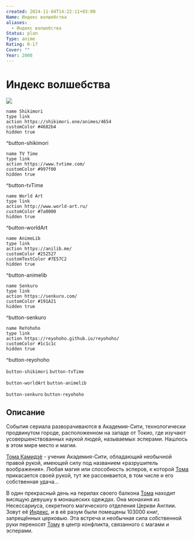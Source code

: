```yaml
---
created: 2024-11-04T14:22:11+03:00
Name: Индекс волшебства
aliases:
  - Индекс волшебства
Status: plan
Type: anime
Rating: R-17
Cover: ""
Year: 2008
---
```


# Индекс волшебства

![](https://nyaa.shikimori.one/uploads/poster/animes/4654/43b2e44ca80a418ebff83b05992d523b.jpeg)

```button
name Shikimori
type link
action https://shikimori.one/animes/4654
customColor #4682b4
hidden true
```
^button-shikimori

```button
name TV Time
type link
action https://www.tvtime.com/
customColor #997f00
hidden true
```
^button-tvTime

```button
name World Art
type link
action http://www.world-art.ru/
customColor #7a0000
hidden true
```
^button-worldArt

```button
name AnimeLib
type link
action https://anilib.me/
customColor #252527
customTextColor #7E57C2
hidden true
```
^button-animelib

```button
name Senkuro
type link
action https://senkuro.com/
customColor #191A21
hidden true
```
^button-senkuro

```button
name ReYohoho
type link
action https://reyohoho.github.io/reyohoho/
customColor #1c1c1c
hidden true
```
^button-reyohoho

`button-shikimori` `button-tvTime`

`button-worldArt` `button-animelib`

`button-senkuro` `button-reyohoho`

## Описание

События сериала разворачиваются в Академия-Сити, технологически продвинутом городе, расположенном на западе от Токио, где изучают усовершенствованных наукой людей, называемых эсперами. Нашлось в этом мире место и магии.

[Тома Камидзё](https://shikimori.one/characters/13700-touma-kamijou) - ученик Академия-Сити, обладающий необычной правой рукой, имеющей силу под названием «разрушитель воображения». Любая магия или способность эсперов, к которой [Тома](https://shikimori.one/characters/13700-touma-kamijou) прикасается своей рукой, тут же рассеивается, в том числе и его собственная удача...

В один прекрасный день на перилах своего балкона [Тома](https://shikimori.one/characters/13700-touma-kamijou) находит висящую девушку в монашеских одеждах. Она монахиня из Несессариуса, секретного магического отделения Церкви Англии. Зовут её [Индекс](https://shikimori.one/characters/13699-index-librorum-prohibitorum), и в её разум были помещены 103000 книг, запрещённых церковью. Эта встреча и необычная сила собственной руки переносят [Тому](https://shikimori.one/characters/13700-touma-kamijou) в центр конфликта, связанного с магами и эсперами.
